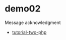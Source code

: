 # demo02

Message acknowledgment

- [tutorial-two-php](https://www.rabbitmq.com/tutorials/tutorial-two-php.html)